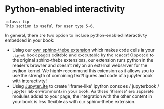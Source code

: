 # Python-enabled interactivity

```{admonition} User types
:class: tip
This section is useful for user type 5-6.
```

In general, there are two option to include python-enabled interactivity embedded in your book:
 - Using our [own sphinx-thebe extension](live_code.md) which makes code cells in your `.ipynb` book pages editable and executable by the reader! Opposed to the original sphinx-thebe extensions, our extension runs python in the reader's browser and doesn't rely on an external webserver for the python kernel. We highly recommend this extension as it allows you to use the strength of combining text/figures and code of a jupyter book with interactivity!
 - Using [JupyterLite](jupyterlite/jupyterlite.md) to create 'iframe-like' Ipython consoles / jupyterbook / jupyter lab environments in your book. As these 'iframes' are separate modules added to your page, the integration with the other content in your book is less flexible as with our sphinx-thebe extension.